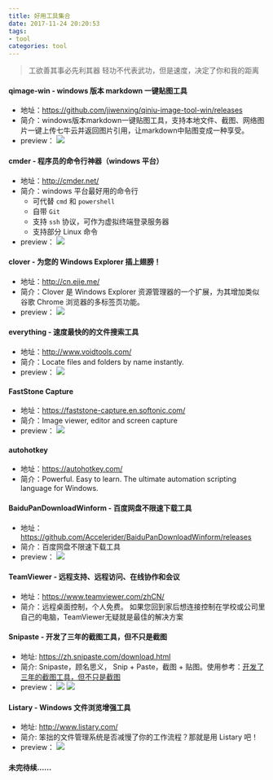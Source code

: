 ```yaml
---
title: 好用工具集合
date: 2017-11-24 20:20:53
tags: 
- tool
categories: tool
---
```


> 工欲善其事必先利其器
> 轻功不代表武功，但是速度，决定了你和我的距离
<!--more-->

#### qimage-win - windows 版本 markdown 一键贴图工具
  - 地址：https://github.com/jiwenxing/qiniu-image-tool-win/releases
  - 简介：windows版本markdown一键贴图工具，支持本地文件、截图、网络图片一键上传七牛云并返回图片引用，让markdown中贴图变成一种享受。
  - preview：
  ![](https://github.com/jiwenxing/qiniu-image-tool-win/blob/master/res/local.gif?raw=true)

#### cmder - 程序员的命令行神器（windows 平台）
  - 地址：http://cmder.net/
  - 简介：windows 平台最好用的命令行
    + 可代替 `cmd` 和 `powershell`
    + 自带 `Git`
    + 支持 `ssh` 协议，可作为虚拟终端登录服务器
    + 支持部分 Linux 命令
  - preview：
  ![](http://cmder.net/img/main.jpg)

#### clover - 为您的 Windows Explorer 插上翅膀！
  - 地址：http://cn.ejie.me/
  - 简介：Clover 是 Windows Explorer 资源管理器的一个扩展，为其增加类似谷歌 Chrome 浏览器的多标签页功能。
  - preview：
  ![](http://cn.ejie.me/images/clover.jpg)

#### everything - 速度最快的的文件搜索工具
  - 地址：http://www.voidtools.com/
  - 简介：Locate files and folders by name instantly.
  - preview：
  ![](http://www.voidtools.com/support/everything/Everything.Search.Window.png)

#### FastStone Capture
  - 地址：https://faststone-capture.en.softonic.com/
  - 简介：Image viewer, editor and screen capture
  - preview：
  ![](https://images.sftcdn.net/images/t_optimized,f_auto/p/2d6fec86-9a63-11e6-9800-00163ec9f5fa/3887784174/faststone-capture-screenshot.jpg)

#### autohotkey
  - 地址：https://autohotkey.com/
  - 简介：Powerful. Easy to learn. The ultimate automation scripting language for Windows.

#### BaiduPanDownloadWinform - 百度网盘不限速下载工具
  - 地址：https://github.com/Accelerider/BaiduPanDownloadWinform/releases
  - 简介：百度网盘不限速下载工具
  - preview：
  ![](http://www.xz7.com/up/2017-11/2017112309442752887.gif)

#### TeamViewer - 远程支持、远程访问、在线协作和会议
  - 地址：https://www.teamviewer.com/zhCN/
  - 简介：远程桌面控制，个人免费。 如果您回到家后想连接控制在学校或公司里自己的电脑，TeamViewer无疑就是最佳的解决方案
  
#### Snipaste - 开发了三年的截图工具，但不只是截图
  - 地址: https://zh.snipaste.com/download.html
  - 简介: Snipaste，顾名思义， Snip + Paste，截图 + 贴图。使用参考：[开发了三年的截图工具，但不只是截图](https://www.v2ex.com/t/295433?p=1)
  - preview：
  ![](http://ww2.sinaimg.cn/large/840a8430jw1f68mbo23png20qv0higz2.jpg)
  ![](http://ww2.sinaimg.cn/large/840a8430jw1f68ocr946wg20qv0hiwsz.jpg)


#### Listary - Windows 文件浏览增强工具
  - 地址: http://www.listary.com/
  - 简介: 笨拙的文件管理系统是否减慢了你的工作流程？那就是用 Listary 吧！
  - preview：
  ![](http://img1.appinn.com/2011/11/1-20111107-162041.png)


#### 未完待续……
